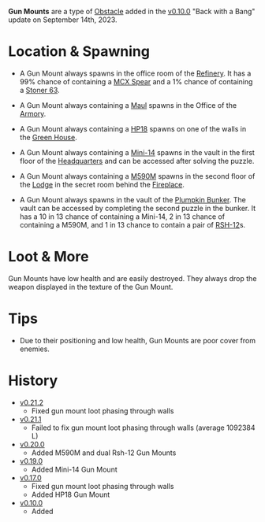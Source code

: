 **Gun Mounts** are a type of [Obstacle](/obstacles) added in the [v0.10.0](https://github.com/HasangerGames/suroi/releases/tag/v0.10.0) "Back with a Bang" update on September 14th, 2023.

# Location & Spawning

- A Gun Mount always spawns in the office room of the [Refinery](/buildings/refinery). It has a 99% chance of containing a [MCX Spear](/weapons/guns/mcx_spear) and a 1% chance of containing a [Stoner 63](/weapons/guns/stoner_63). 

- A Gun Mount always containing a [Maul](/weapons/melee/maul) spawns in the Office of the [Armory](/buildings/armory). 

- A Gun Mount always containing a [HP18](/weapons/guns/hp18) spawns on one of the walls in the [Green House](/buildings/green_house). 

- A Gun Mount always containing a [Mini-14](/weapons/guns/mini14) spawns in the vault in the first floor of the [Headquarters](/buildings/headquarters) and can be accessed after solving the puzzle.

- A Gun Mount always containing a [M590M](/weapons/guns/m590m) spawns in the second floor of the [Lodge](/buildings/lodge) in the secret room behind the [Fireplace](/obstacle/fireplace). 

- A Gun Mount always spawns in the vault of the [Plumpkin Bunker](/buildings/plumpkin_bunker_meta). The vault can be accessed by completing the second puzzle in the bunker. It has a 10 in 13 chance of containing a Mini-14, 2 in 13 chance of containing a M590M, and 1 in 13 chance to contain a pair of [RSH-12](weapons/guns/rsh12)s.

# Loot & More

Gun Mounts have low health and are easily destroyed. They always drop the weapon displayed in the texture of the Gun Mount.

# Tips

- Due to their positioning and low health, Gun Mounts are poor cover from enemies.

# History
- [v0.21.2](https://github.com/HasangerGames/suroi/releases/tag/v0.20.0)
  - Fixed gun mount loot phasing through walls
- [v0.21.1](https://github.com/HasangerGames/suroi/releases/tag/v0.20.0)
  - Failed to fix gun mount loot phasing through walls (average 1092384 L)
- [v0.20.0](https://github.com/HasangerGames/suroi/releases/tag/v0.20.0)
  - Added M590M and dual Rsh-12 Gun Mounts
- [v0.19.0](https://github.com/HasangerGames/suroi/releases/tag/v0.19.0)
  - Added Mini-14 Gun Mount
- [v0.17.0](https://github.com/HasangerGames/suroi/releases/tag/v0.17.0)
  - Fixed gun mount loot phasing through walls
  - Added HP18 Gun Mount
- [v0.10.0](https://github.com/HasangerGames/suroi/releases/tag/v0.10.0)
  - Added